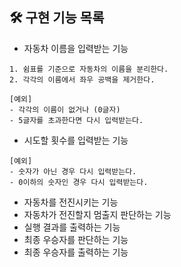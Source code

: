 ## 🛠 구현 기능 목록
- 자동차 이름을 입력받는 기능
```
1. 쉼표를 기준으로 자동차의 이름을 분리한다.
2. 각각의 이름에서 좌우 공백을 제거한다.

[예외]
- 각각의 이름이 없거나 (0글자)
- 5글자를 초과한다면 다시 입력받는다.
```

- 시도할 횟수를 입력받는 기능
```
[예외]
- 숫자가 아닌 경우 다시 입력받는다.
- 0이하의 숫자인 경우 다시 입력받는다.
```

- 자동차를 전진시키는 기능
- 자동차가 전진할지 멈출지 판단하는 기능
- 실행 결과를 출력하는 기능
- 최종 우승자를 판단하는 기능
- 최종 우승자를 출력하는 기능

<br>

